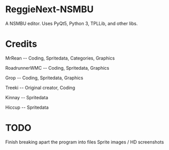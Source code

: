 # ReggieNext-NSMBU
A NSMBU editor. Uses PyQt5, Python 3, TPLLib, and other libs.

# Credits
MrRean -- Coding, Spritedata, Categories, Graphics

RoadrunnerWMC -- Coding, Spritedata, Graphics

Grop -- Coding, Spritedata, Graphics

Treeki -- Original creator, Coding

Kinnay -- Spritedata

Hiccup -- Spritedata

# TODO
Finish breaking apart the program into files
Sprite images / HD screenshots 
